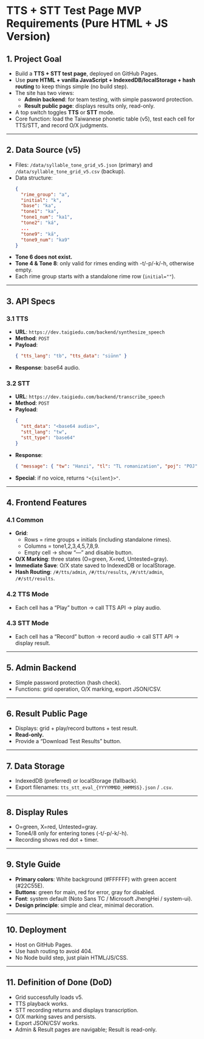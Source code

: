 # TTS + STT Test Page MVP Requirements (Pure HTML + JS Version)

## 1. Project Goal
- Build a **TTS + STT test page**, deployed on GitHub Pages.
- Use **pure HTML + vanilla JavaScript + IndexedDB/localStorage + hash routing** to keep things simple (no build step).
- The site has two views:
  - **Admin backend**: for team testing, with simple password protection.
  - **Result public page**: displays results only, read-only.
- A top switch toggles **TTS** or **STT** mode.
- Core function: load the Taiwanese phonetic table (v5), test each cell for TTS/STT, and record O/X judgments.

---

## 2. Data Source (v5)
- Files: `/data/syllable_tone_grid_v5.json` (primary) and `/data/syllable_tone_grid_v5.csv` (backup).
- Data structure:
  ```json
  {
    "rime_group": "a",
    "initial": "k",
    "base": "ka",
    "tone1": "ka",
    "tone1_num": "ka1",
    "tone2": "ká",
    ...
    "tone9": "ka̋",
    "tone9_num": "ka9"
  }
  ```
- **Tone 6 does not exist.**
- **Tone 4 & Tone 8**: only valid for rimes ending with -t/-p/-k/-h, otherwise empty.
- Each rime group starts with a standalone rime row (`initial=""`).

---

## 3. API Specs

### 3.1 TTS
- **URL**: `https://dev.taigiedu.com/backend/synthesize_speech`
- **Method**: `POST`
- **Payload**:
  ```json
  { "tts_lang": "tb", "tts_data": "siūnn" }
  ```
- **Response**: base64 audio.

### 3.2 STT
- **URL**: `https://dev.taigiedu.com/backend/transcribe_speech`
- **Method**: `POST`
- **Payload**:
  ```json
  {
    "stt_data": "<base64 audio>",
    "stt_lang": "tw",
    "stt_type": "base64"
  }
  ```
- **Response**:
  ```json
  { "message": { "tw": "Hanzi", "tl": "TL romanization", "poj": "POJ" } }
  ```
- **Special**: if no voice, returns `"<{silent}>"`.

---

## 4. Frontend Features

### 4.1 Common
- **Grid**:
  - Rows = rime groups × initials (including standalone rimes).
  - Columns = tone1,2,3,4,5,7,8,9.
  - Empty cell → show “—” and disable button.
- **O/X Marking**: three states (O=green, X=red, Untested=gray).
- **Immediate Save**: O/X state saved to IndexedDB or localStorage.
- **Hash Routing**: `/#/tts/admin`, `/#/tts/results`, `/#/stt/admin`, `/#/stt/results`.

### 4.2 TTS Mode
- Each cell has a “Play” button → call TTS API → play audio.

### 4.3 STT Mode
- Each cell has a “Record” button → record audio → call STT API → display result.

---

## 5. Admin Backend
- Simple password protection (hash check).
- Functions: grid operation, O/X marking, export JSON/CSV.

---

## 6. Result Public Page
- Displays: grid + play/record buttons + test result.
- **Read-only.**
- Provide a “Download Test Results” button.

---

## 7. Data Storage
- IndexedDB (preferred) or localStorage (fallback).
- Export filenames: `tts_stt_eval_{YYYYMMDD_HHMMSS}.json` / `.csv`.

---

## 8. Display Rules
- O=green, X=red, Untested=gray.
- Tone4/8 only for entering tones (-t/-p/-k/-h).
- Recording shows red dot + timer.

---

## 9. Style Guide
- **Primary colors**: White background (#FFFFFF) with green accent (#22C55E).
- **Buttons**: green for main, red for error, gray for disabled.
- **Font**: system default (Noto Sans TC / Microsoft JhengHei / system-ui).
- **Design principle**: simple and clear, minimal decoration.

---

## 10. Deployment
- Host on GitHub Pages.
- Use hash routing to avoid 404.
- No Node build step, just plain HTML/JS/CSS.

---

## 11. Definition of Done (DoD)
- Grid successfully loads v5.
- TTS playback works.
- STT recording returns and displays transcription.
- O/X marking saves and persists.
- Export JSON/CSV works.
- Admin & Result pages are navigable; Result is read-only.
